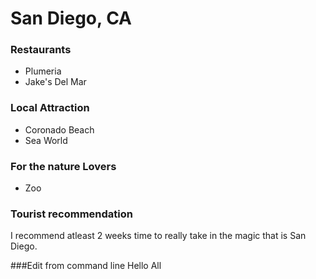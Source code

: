 # San Diego, CA

### Restaurants
- Plumeria
- Jake's Del Mar

### Local Attraction
- Coronado Beach
- Sea World

### For the nature Lovers
- Zoo

### Tourist recommendation
I recommend atleast 2 weeks time to really take in the magic that is San Diego.

###Edit from command line
Hello All
